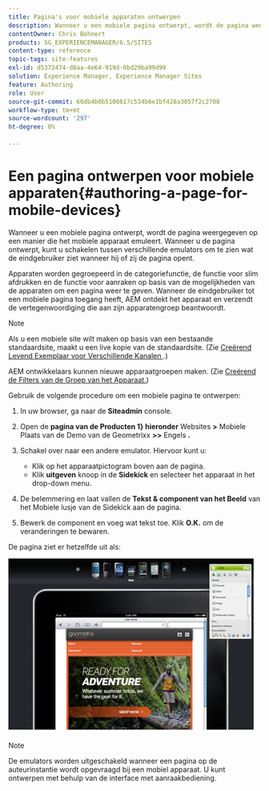 ```yaml
---
title: Pagina's voor mobiele apparaten ontwerpen
description: Wanneer u een mobiele pagina ontwerpt, wordt de pagina weergegeven op een manier die het mobiele apparaat emuleert. Wanneer u de pagina ontwerpt, kunt u schakelen tussen verschillende emulators om te zien wat de eindgebruiker ziet wanneer hij of zij de pagina opent.
contentOwner: Chris Bohnert
products: SG_EXPERIENCEMANAGER/6.5/SITES
content-type: reference
topic-tags: site-features
exl-id: d5372474-d8aa-4e64-919d-0bd29ba99d99
solution: Experience Manager, Experience Manager Sites
feature: Authoring
role: User
source-git-commit: 66db4b0b5106617c534b6e1bf428a3057f2c2708
workflow-type: tm+mt
source-wordcount: '297'
ht-degree: 0%

---
```


# Een pagina ontwerpen voor mobiele apparaten{#authoring-a-page-for-mobile-devices}

Wanneer u een mobiele pagina ontwerpt, wordt de pagina weergegeven op een manier die het mobiele apparaat emuleert. Wanneer u de pagina ontwerpt, kunt u schakelen tussen verschillende emulators om te zien wat de eindgebruiker ziet wanneer hij of zij de pagina opent.

Apparaten worden gegroepeerd in de categoriefunctie, de functie voor slim afdrukken en de functie voor aanraken op basis van de mogelijkheden van de apparaten om een pagina weer te geven. Wanneer de eindgebruiker tot een mobiele pagina toegang heeft, AEM ontdekt het apparaat en verzendt de vertegenwoordiging die aan zijn apparatengroep beantwoordt.

>[!NOTE]
>
>Als u een mobiele site wilt maken op basis van een bestaande standaardsite, maakt u een live kopie van de standaardsite. (Zie [ Creërend Levend Exemplaar voor Verschillende Kanalen ](/help/sites-administering/msm-livecopy.md).)
>
>AEM ontwikkelaars kunnen nieuwe apparaatgroepen maken. (Zie [ Creërend de Filters van de Groep van het Apparaat.](/help/sites-developing/groupfilters.md))

Gebruik de volgende procedure om een mobiele pagina te ontwerpen:

1. In uw browser, ga naar de **Siteadmin** console.
1. Open de **pagina van de Producten 1} hieronder** Websites **>** Mobiele Plaats van de Demo van de Geometrixx **>>** Engels **.**

1. Schakel over naar een andere emulator. Hiervoor kunt u:

   * Klik op het apparaatpictogram boven aan de pagina.
   * Klik **uitgeven** knoop in de **Sidekick** en selecteer het apparaat in het drop-down menu.

1. De belemmering en laat vallen de **Tekst &amp; component van het Beeld** van het Mobiele lusje van de Sidekick aan de pagina.
1. Bewerk de component en voeg wat tekst toe. Klik **O.K.** om de veranderingen te bewaren.

De pagina ziet er hetzelfde uit als:

![ mobileipademu ](assets/mobileipademu.png)

>[!NOTE]
>
>De emulators worden uitgeschakeld wanneer een pagina op de auteurinstantie wordt opgevraagd bij een mobiel apparaat. U kunt ontwerpen met behulp van de interface met aanraakbediening.
